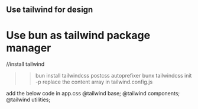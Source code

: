 
## Use tailwind for design
# Use bun as tailwind package manager
//install tailwind
>> bun install tailwindcss postcss autoprefixer
>> bunx tailwindcss init -p
>> replace the content array in tailwind.config.js

add the below code in app.css
@tailwind base;
@tailwind components;
@tailwind utilities;